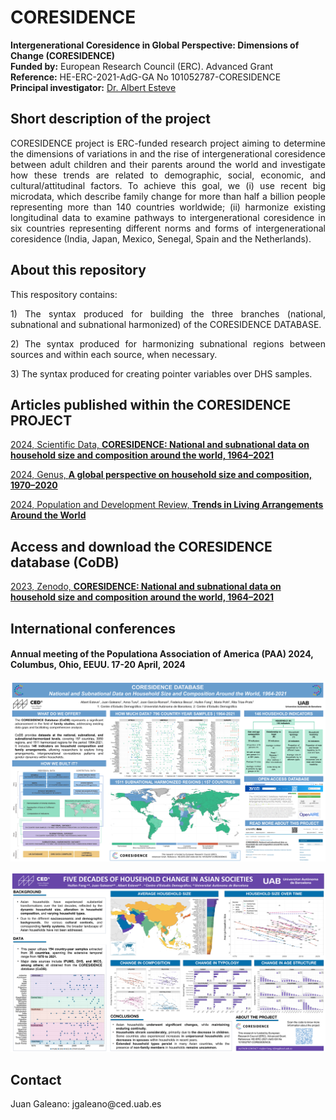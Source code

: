 # CORESIDENCE 

**Intergenerational Coresidence in Global Perspective: Dimensions of Change (CORESIDENCE)**      
**Funded by:** European Research Council (ERC). Advanced Grant      
**Reference:** HE-ERC-2021-AdG-GA No 101052787-CORESIDENCE      
**Principal investigator:** [Dr. Albert Esteve](https://ced.cat/directori/albert-esteve-palos/)

## Short description of the project

<p align="justify"> CORESIDENCE project is ERC-funded research project aiming to determine the dimensions of variations in and the rise of intergenerational coresidence between
adult children and their parents around the world and investigate how these trends are related to demographic, social, economic, and cultural/attitudinal factors.
To achieve this goal, we (i) use recent big microdata, which describe family change for more than half a billion people representing more than 140 countries 
worldwide; (ii) harmonize existing longitudinal data to examine pathways to intergenerational coresidence in six countries representing different norms and forms 
of intergenerational coresidence (India, Japan, Mexico, Senegal, Spain and the Netherlands).</p>

## About this repository

<p align="justify"> This respository contains: </p>

 <p align="justify"> 1) The syntax produced for building the three branches (national, subnational and subnational harmonized) of the CORESIDENCE DATABASE.</p>

 <p align="justify"> 2) The syntax produced for harmonizing subnational regions between sources and within each source, when necessary.</p>

  <p align="justify"> 3) The syntax produced for creating pointer variables over DHS samples.</p>

## Articles published within the CORESIDENCE PROJECT 

[2024, Scientific Data, **CORESIDENCE: National and subnational data on household size and composition around the world, 1964–2021**](https://www.nature.com/articles/s41597-024-02964-3)      

[2024, Genus, **A global perspective on household size and composition, 1970–2020**](https://genus.springeropen.com/articles/10.1186/s41118-024-00211-6)     

[2024, Population and Development Review, **Trends in Living Arrangements Around the World**](https://onlinelibrary.wiley.com/doi/10.1111/padr.12603)      

## Access and download the CORESIDENCE database (CoDB)

[2023, Zenodo, **CORESIDENCE: National and subnational data on household size and composition around the world, 1964–2021**](https://zenodo.org/records/8142652) 

## International conferences    

#### Annual meeting of the Populationa Association of America (PAA) 2024, Columbus, Ohio, EEUU. 17-20 April, 2024
![alt text](https://github.com/JuanGaleano/CORESIDENCE/blob/main/CORESIDENCE.png)     

![alt text](https://github.com/JuanGaleano/CORESIDENCE/blob/main/PAAposter_huifen.png)


## Contact
 
 <p align="justify"> Juan Galeano: jgaleano@ced.uab.es </p>
 
